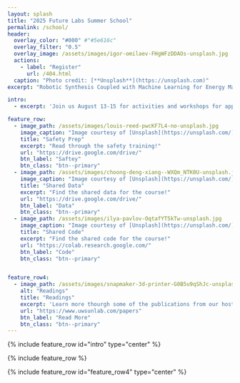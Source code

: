 ```yaml
---
layout: splash
title: "2025 Future Labs Summer School"
permalink: /school/
header:
  overlay_color: "#000" #"#5e616c"
  overlay_filter: "0.5"
  overlay_image: /assets/images/igor-omilaev-FHgWFzDDAOs-unsplash.jpg
  actions:
    - label: "Register"
      url: /404.html
  caption: "Photo credit: [**Unsplash**](https://unsplash.com)"
excerpt: "Robotic Synthesis Coupled with Machine Learning for Energy Materials."

intro: 
  - excerpt: 'Join us August 13-15 for activities and workshops for applying Machine Learning to Material Science'

feature_row:
  - image_path: /assets/images/louis-reed-pwcKF7L4-no-unsplash.jpg
    image_caption: "Image courtesy of [Unsplash](https://unsplash.com/)"
    title: "Safety Prep"
    excerpt: "Read through the safety training!"
    url: "https://drive.google.com/drive/"
    btn_label: "Saftey"
    btn_class: "btn--primary"
  - image_path: /assets/images/choong-deng-xiang--WXQm_NTK0U-unsplash.jpg
    image_caption: "Image courtesy of [Unsplash](https://unsplash.com/)"
    title: "Shared Data"
    excerpt: "Find the shared data for the course!"
    url: "https://drive.google.com/drive/"
    btn_label: "Data"
    btn_class: "btn--primary"
  - image_path: /assets/images/ilya-pavlov-OqtafYT5kTw-unsplash.jpg
    image_caption: "Image courtesy of [Unsplash](https://unsplash.com/)"
    title: "Shared Code"
    excerpt: "Find the shared code for the course!"
    url: "https://colab.research.google.com/"
    btn_label: "Code"
    btn_class: "btn--primary"


feature_row4:
  - image_path: /assets/images/snapmaker-3d-printer-G0B5u9qShJc-unsplash.jpg
    alt: "Readings"
    title: "Readings"
    excerpt: 'Learn more thourgh some of the publications from our host!'
    url: "https://www.uwsunlab.com/papers"
    btn_label: "Read More"
    btn_class: "btn--primary"
---
```




{% include feature_row id="intro" type="center" %} 

{% include feature_row %}

{% include feature_row id="feature_row4" type="center" %}<!-- One of the placeholders can be reading materials (not sure how to call it) but it can provide links to Shijing/my papers;-->


<!-- 
another placeholder can be info about preparing for the summer school/ good to know. here we will add safety information, min. PPE
another placeholder can be data that we generate during the summer school and openly share through the website
another placeholder can be codes that we share as part of the summer school -->

<!-- 
{% include feature_row id="feature_row2" type="left" %}

{% include feature_row id="feature_row3" type="right" %} -->

